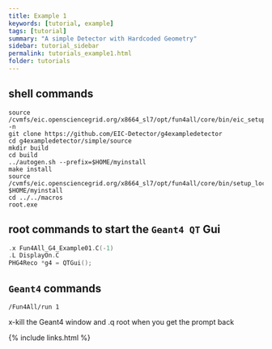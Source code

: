 ```yaml
---
title: Example 1
keywords: [tutorial, example]
tags: [tutorial]
summary: "A simple Detector with Hardcoded Geometry"
sidebar: tutorial_sidebar
permalink: tutorials_example1.html
folder: tutorials
---
```


## shell commands

```
source /cvmfs/eic.opensciencegrid.org/x8664_sl7/opt/fun4all/core/bin/eic_setup.sh -n
git clone https://github.com/EIC-Detector/g4exampledetector
cd g4exampledetector/simple/source
mkdir build
cd build
../autogen.sh --prefix=$HOME/myinstall
make install
source /cvmfs/eic.opensciencegrid.org/x8664_sl7/opt/fun4all/core/bin/setup_local.sh $HOME/myinstall
cd ../../macros
root.exe
```

## root commands to start the `Geant4 QT` Gui

```cpp
.x Fun4All_G4_Example01.C(-1)
.L DisplayOn.C
PHG4Reco *g4 = QTGui();
```
## `Geant4` commands

```
/Fun4All/run 1
```

x-kill the Geant4 window and .q root when you get the prompt back



{% include links.html %}

